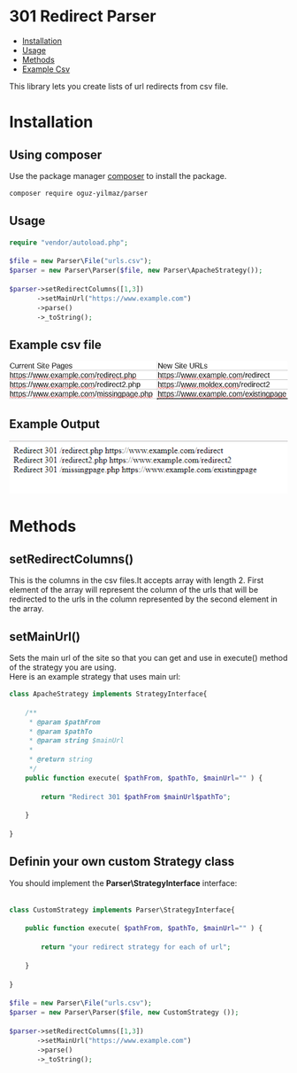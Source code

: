# 301 Redirect Parser

* [Installation](#installation) 
* [Usage](#usage) 
* [Methods](#methods) 
* [Example Csv](#example-csv)
 
This library lets you create lists of url redirects from csv file.

# Installation

## Using composer 

Use the package manager [composer](https://getcomposer.org/) to install the package.

```bash
composer require oguz-yilmaz/parser
```

## Usage

```php
require "vendor/autoload.php";

$file = new Parser\File("urls.csv");
$parser = new Parser\Parser($file, new Parser\ApacheStrategy());

$parser->setRedirectColumns([1,3])
	   ->setMainUrl("https://www.example.com")
	   ->parse()
	   ->_toString();
```
## Example csv file  
![Example csv file that you load with File object](img/example-csv.PNG)  

## Example Output  
![Example OUTPUT](./img/example-output.PNG) 

# Methods

## setRedirectColumns()
This is the columns in the csv files.It accepts array with length 2. First element of the array will represent the column of the urls that will be redirected to the urls in the column represented by the second element in the array.

## setMainUrl()
Sets the main url of the site so that you can get and use in execute() method of the strategy you are using.  
Here is an example strategy that uses main url:
```php
class ApacheStrategy implements StrategyInterface{

	/**
	 * @param $pathFrom
	 * @param $pathTo
	 * @param string $mainUrl
	 *
	 * @return string
	 */
	public function execute( $pathFrom, $pathTo, $mainUrl="" ) {

		return "Redirect 301 $pathFrom $mainUrl$pathTo";

	}

}

```
## Definin your own custom Strategy class
You should implement the __Parser\StrategyInterface__ interface:

```php

class CustomStrategy implements Parser\StrategyInterface{

	public function execute( $pathFrom, $pathTo, $mainUrl="" ) {

		return "your redirect strategy for each of url";

	}

}

$file = new Parser\File("urls.csv");
$parser = new Parser\Parser($file, new CustomStrategy ());

$parser->setRedirectColumns([1,3])
       ->setMainUrl("https://www.example.com")
       ->parse()
       ->_toString();
```



